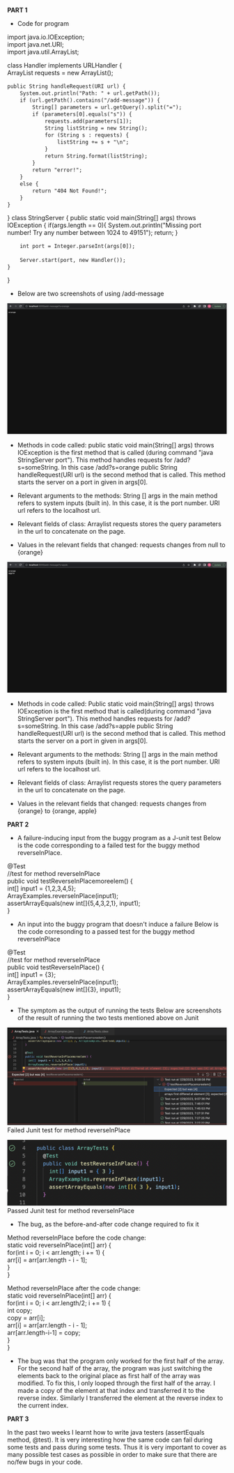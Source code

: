**PART 1**

* Code for program <br>

import java.io.IOException; <br>
import java.net.URI; <br>
import java.util.ArrayList; <br>

class Handler implements URLHandler { <br>
    ArrayList<String> requests = new ArrayList<String>(); <br>

    public String handleRequest(URI url) {
        System.out.println("Path: " + url.getPath());
        if (url.getPath().contains("/add-message")) {
            String[] parameters = url.getQuery().split("=");
            if (parameters[0].equals("s")) {
                requests.add(parameters[1]);
                String listString = new String();
                for (String s : requests) {
                    listString += s + "\n";
                }
                return String.format(listString);
            }
            return "error!"; 
        }
        else {
            return "404 Not Found!";
        }
    }
}
class StringServer {
    public static void main(String[] args) throws IOException {
        if(args.length == 0){
            System.out.println("Missing port number! Try any number between 1024 to 49151");
            return;
        }

        int port = Integer.parseInt(args[0]);

        Server.start(port, new Handler());
    }
}
	
* Below are two screenshots of using /add-message

![Image](orange.png)
	
* Methods in code called: 
public static void main(String[] args) throws IOException is the first method that is called (during command "java StringServer port"). This method handles requests for /add?s=someString. In this case /add?s=orange
public String handleRequest(URI url) is the second method that is called. This method starts the server on a port in given in args[0].
	
* Relevant arguments to the methods: 
String [] args in the main method refers to system inputs (built in). In this case, it is the port number.
URI url refers to the localhost url. 

* Relevant fields of class:
Arraylist requests stores the query parameters in the url to concatenate on the page.
	
* Values in the relevant fields that changed:
requests changes from null to {orange}
	
![Image](orange_apple.png)

* Methods in code called: 
Public static void main(String[] args) throws IOException is the first method that is called(during command "java StringServer port"). This method handles requests for /add?s=someString. In this case /add?s=apple
public String handleRequest(URI url) is the second method that is called. This method starts the server on a port in given in args[0].
	
* Relevant arguments to the methods: 
String [] args in the main method refers to system inputs (built in). In this case, it is the port number. 
URI url refers to the localhost url.

* Relevant fields of class:
Arraylist requests stores the query parameters in the url to concatenate on the page.
	
* Values in the relevant fields that changed:
requests changes from {orange} to {orange, apple}
	

**PART 2**

* A failure-inducing input from the buggy program as a J-unit test
Below is the code corresponding to a failed test for the buggy method reverseInPlace. 

@Test <br>
  //test for method reverseInPlace <br>
	public void testReverseInPlacemoreelem() { <br>
    int[] input1 = {1,2,3,4,5}; <br>
    ArrayExamples.reverseInPlace(input1); <br>
    assertArrayEquals(new int[]{5,4,3,2,1}, input1); <br>
	} <br>
  
* An input into the buggy program that doesn't induce a failure 
Below is the code corresonding to a passed test for the buggy method reverseInPlace

@Test <br>
  //test for method reverseInPlace <br>
	public void testReverseInPlace() { <br>
    int[] input1 = {3}; <br>
    ArrayExamples.reverseInPlace(input1);<br>
    assertArrayEquals(new int[]{3}, input1);<br>
	}<br>
  
* The symptom as the output of running the tests
Below are screenshots of the result of running the two tests mentioned above on Junit 

![Image](failed_test.png)
Failed Junit test for method reverseInPlace

![Image](passed_test.png)
Passed Junit test for method reverseInPlace

* The bug, as the before-and-after code change required to fix it

Method reverseInPlace before the code change:<br>
static void reverseInPlace(int[] arr) {<br>
    for(int i = 0; i < arr.length; i += 1) {<br>
      arr[i] = arr[arr.length - i - 1];<br>
    }<br>
} <br>

Method reverseInPlace after the code change:<br>
  static void reverseInPlace(int[] arr) {<br>
    for(int i = 0; i < arr.length/2; i += 1) {<br>
      int copy; <br>
      copy = arr[i]; <br>
      arr[i] = arr[arr.length - i - 1];<br>
      arr[arr.length-i-1] = copy;<br>
    }<br>
  }<br>

* The bug was that the program only worked for the first half of the array. For the second half of the array, the program was just switching the elements back to the original place as first half of the array was modified. 
To fix this, I only looped through the first half of the array. I made a copy of the element at that index and transferred it to the reverse index. Similarly I transferred the element at the reverse index to the current index. 
	

**PART 3**
	
In the past two weeks I learnt how to write java testers (assertEquals method, @test). It is very interesting how the same code can fail during some tests and pass during some tests. Thus it is very important to cover as many possible test cases as possible in order to make sure that there are no/few bugs in your code. 


